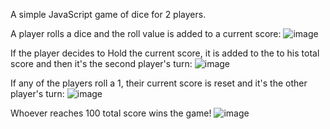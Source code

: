 A simple JavaScript game of dice for 2 players.

A player rolls a dice and the roll value is added to a current score:
![image](https://github.com/n00bmaster24/pig-game/assets/98321064/50c57aeb-7f45-45a0-bbd4-6978b2f4b8cd)

 If the player decides to Hold the current score, it is added to the to his total score and then it's the second player's turn:
![image](https://github.com/n00bmaster24/pig-game/assets/98321064/09bcb35e-c229-44b3-877b-53a424ca9ee6)

If any of the players roll a 1, their current score is reset and it's the other player's turn:
![image](https://github.com/n00bmaster24/pig-game/assets/98321064/9998f7a9-48cc-4bce-b3f2-8c495166161b)

Whoever reaches 100 total score wins the game!
![image](https://github.com/n00bmaster24/pig-game/assets/98321064/fd610c53-fff1-465e-a938-d1c53d2295dd)

